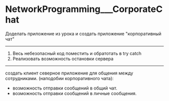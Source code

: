 # NetworkProgramming___CorporateChat
Доделать приложение из урока и создать приложение "корпоративный чат"

____
1. Весь небезопасный код поместить и обратотать в try catch
2. Реализовать возможность остановки сервера

____
создать клиент северное приложение для общения между  сотрудниками.
(наподобии корпоративного чата):
 - возможность отправки сообщений в общий чат.
 - возможность отправки сообщений в  личные сообщения.